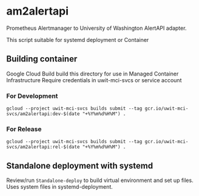 # am2alertapi

Prometheus Alertmanager to University of Washington AlertAPI adapter.

This script suitable for systemd deployment or Container


## Building container
Google Cloud Build build this directory for use in Managed Container Infrastructure
Require credentials in uwit-mci-svcs or service account

### For Development
```gcloud --project uwit-mci-svcs builds submit --tag gcr.io/uwit-mci-svcs/am2alertapi:dev-$(date "+%Y%m%d%H%M") .```

### For Release
```gcloud --project uwit-mci-svcs builds submit --tag gcr.io/uwit-mci-svcs/am2alertapi:rel-$(date "+%Y%m%d%H%M") .```

## Standalone deployment with systemd
Review/run `Standalone-deploy` to build virtual environment and set up files. Uses system files in systemd-deployment.